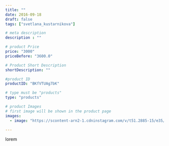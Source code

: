 ```yaml
---
title: ""
date: 2016-09-18
draft: false
tags: ["svetlana_kustarnikova"]

# meta description
description : ""

# product Price
price: "3000"
priceBefore: "3600.0"

# Product Short Description
shortDescription: ""

#product ID
productID: "BKfVTUAg7bK"

# type must be "products"
type: "products"

# product Images
# first image will be shown in the product page
images:
  - image: "https://scontent-arn2-1.cdninstagram.com/v/t51.2885-15/e35/14262662_305244339860998_272872146_n.jpg?tp=1&_nc_ht=scontent-arn2-1.cdninstagram.com&_nc_cat=110&_nc_ohc=ZvLk-7BKpfIAX98Z1h7&ccb=7-4&oh=073a5f476da99d7e3d1db87aca0a1241&oe=60833AAB&ig_cache_key=MTM0MTg4NDkwMDEwOTk1NjgxMA%3D%3D.2-ccb7-4"

---
```

lorem
